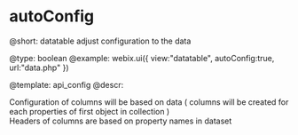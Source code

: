 autoConfig
=============


@short: datatable adjust configuration to the data
	

@type: boolean
@example:
webix.ui({
  view:"datatable",
  autoConfig:true,
  url:"data.php"
})


@template:	api_config
@descr:

Configuration of columns will be based on data ( columns will be created for each properties of first object in collection )  
Headers of columns are based on property names in dataset  


